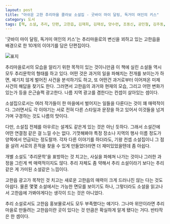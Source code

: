 ```yaml
---
layout: post
title: "아쉬운 고한 추리마을 콜라보 소설집 - 굿바이 마이 달링, 독거미 여인의 키스"
category: 도서
tags: [책, 소설, 추리, 단편, 고한읍, 김재희, 김재성, 양수련, 조동신, 공민철, 김주동, 윤자영, 박상민, 정가일, 김범석, 바람꽃, 서평]
---
```


'굿바이 마이 달링, 독거미 여인의 키스'는
추리마을로의 변신을 꾀하고 있는 고한읍을 배경으로 한
10개의 이야기를 담은 단편집이다.

![표지](https://lh3.googleusercontent.com/Y8BLNZUX30oWdzNRKe-GQLTrnRz7iXbR0s0Zx0iYsFX-JZ4AqFvLb8HlhqkqUCc21AjsIGmfqsvV_A=s480)

추리마을로서의 모습을 알리기 위한 목적이 있는 것이니만큼
이 책에 실린 소설들 역시 모두 추리문학의 형태를 하고 있다.
어떤 것은 과거의 일을 파해치는 전개를 보이는가 하면,
예기치 않게 벌어진 사건을 분석하기도 하고,
또 어떤건 과거로부터 이어져온 미제 사건의 해답을 찾기도 한다.
그러면서 고한읍의 과거와 현재의 모습,
그리고 어떤 변화가 있는가 등을 은근슬쩍 광고한다.
나름 지역 광고를 겸한다는 컨셉이 살아있는 셈이다.

소설집으로서는 여러 작가들이 한 마을에서 벌어지는 일들을 다룬다는 것이 꽤 매력적이다.
그러면서도 각 이야기는 서로 전혀 다른 스타일과 문장을 하고 있어서
이것들을 넘겨가며 구경하는 것도 나름의 맛이다.

다만, 소설집 전체를 아우르는 설계도 같은게 있는 것은 아닌 듯하다.
그래서 소설간에 어떤 연결점 같은 걸 느낄 수는 없다.
기껏해봐야 특정 장소나 지역의 행사 이름 정도가 양쪽에서 언급되는 정도랄까.
각자 다른 이야기를 하더라도,
기왕 컨셉 소설집이니 그 점을 살려
서로의 흔적을 찾을 수 있게 만들었더라면 더 재미있었을텐데 좀 아쉽다.

개별 소설도 '추리문학'을 표방하는 것 치고는,
사실을 파헤쳐 나가는 것이나 그러한 과정을 그린게 썩 매력적이지도 않다.
추리 자체도 좀 약해서 추리 소설이라기 보다는 추리같은 게 가미된 소설같은 느낌이다.

고한읍 광고가 목적인 것 치고는
새로운 고한읍의 매력이 크게 드러나진 않는 다는 것도 아쉽다.
물론 몇몇 소설에서는 가능한 면모를 보이기도 하나,
그렇더라도 소설을 읽고나서 고한읍에 가봐야게다는 생각이 드는 것은 아니었다.

추리 소설로서도 고한읍 홍보물로서도 모두 부족했다는 얘기다.
그나마 위안이라면 추리마을로 만들려는 고한읍이란 곳이 있다는 것 만큼은 확실하게 알게 됐다는 거다.
반타작은 한 셈이다.
